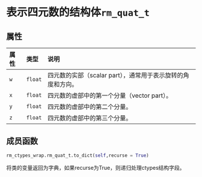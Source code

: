 # 表示四元数的结构体`rm_quat_t`

## 属性

|  属性  |  类型  |  说明  |
| :--- | :--- | :--- |
|  `w`  |  `float`  |  四元数的实部（scalar part），通常用于表示旋转的角度和方向。 |
|  `x`  |  `float`  |  四元数的虚部中的第一个分量（vector part）。 |
|  `y`  |  `float`  |  四元数的虚部中的第二个分量。  |
|  `z`  |  `float`  |  四元数的虚部中的第三个分量。  |

## 成员函数

```python
rm_ctypes_wrap.rm_quat_t.to_dict(self,recurse = True)
```

将类的变量返回为字典，如果recurse为True，则递归处理ctypes结构字段。
